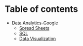# Table of contents

* [Data Analytics-Google](README.md)
  * [Spread Sheets](data-analytics-google/spread-sheets.md)
  * [SQL](data-analytics-google/sql.md)
  * [Data Visualization](data-analytics-google/data-visualization.md)
